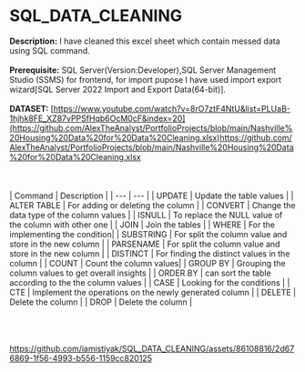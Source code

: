 # SQL_DATA_CLEANING
**Description:** I have cleaned this excel sheet which contain messed data using SQL command.<br><br>
**Prerequisite:** SQL Server(Version:Developer),SQL Server Management Studio (SSMS) for frontend, for import pupose I have used import export wizard[SQL Server 2022 Import and Export Data(64-bit)].<br><br>
**DATASET:** [https://www.youtube.com/watch?v=8rO7ztF4NtU&list=PLUaB-1hjhk8FE_XZ87vPPSfHqb6OcM0cF&index=20](https://github.com/AlexTheAnalyst/PortfolioProjects/blob/main/Nashville%20Housing%20Data%20for%20Data%20Cleaning.xlsx)https://github.com/AlexTheAnalyst/PortfolioProjects/blob/main/Nashville%20Housing%20Data%20for%20Data%20Cleaning.xlsx <br><br><br><br>
| Command | Description |
| --- | --- |
| UPDATE | Update the table values |
| ALTER TABLE | For adding or deleting the column |
| CONVERT | Change the data type of the column values |
| ISNULL | To replace the NULL value of the column with other one |
| JOIN | Join the tables |
| WHERE | For the implementing the condition|
| SUBSTRING | For split the column value and store in the new column |
| PARSENAME | For split the column value and store in the new column |
| DISTINCT | For finding the distinct values in the column |
| COUNT | Count the column values|
| GROUP BY | Grouping the column values to get overall insights |
| ORDER BY | can sort the table according to the the column values |
| CASE | Looking for the conditions |
| CTE | Implement the operations on the newly generated column |
| DELETE | Delete the column |
| DROP | Delete the column | <br><br><br><br>

https://github.com/iamistiyak/SQL_DATA_CLEANING/assets/86108816/2d676869-1f56-4993-b556-1159cc820125


